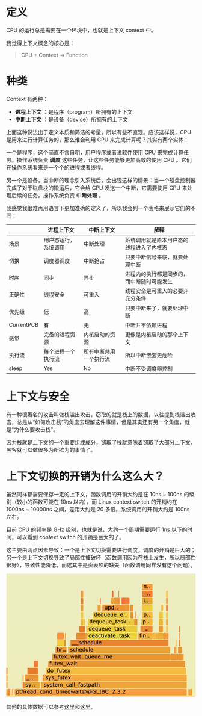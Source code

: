 # 定义

CPU 的运行总是需要在一个环境中，也就是上下文 context 中。

我觉得上下文概念的核心是：

> CPU + Context =\> Function

# 种类

Context 有两种：

- **进程上下文** ：是程序（program）所拥有的上下文
- **中断上下文** ：是设备（device）所拥有的上下文

上面这种说法出于定义本质和简洁的考量，所以有些不直观。应该这样说，CPU 是用来进行计算任务的，那么谁会利用 CPU 来完成计算呢？其实有两个实体：

一个是程序，这个简直不言自明，用户程序或者说软件使用 CPU 来完成计算任务。操作系统负责 **调度** 这些任务，让这些任务能够更加高效的使用 CPU 。它们在操作系统看来是一个个的进程或者线程。

另一个是设备，当中断的理念引入系统后，会出现这样的情景：当一个磁盘控制器完成了对于磁盘块的搬运后，它会给 CPU 发送一个中断，它需要使用 CPU 来处理后续的任务。操作系统负责 **中断处理** 。

我感觉我很难再用语言下更加准确的定义了，所以我会列一个表格来展示它们的不同：

|  | 进程上下文 | 中断上下文 | 解释 |
|----|----|----|----|
| 场景 | 用户态运行，系统调用 | 中断处理 | 系统调用就是原本用户态的线程进入了内核态 |
| 切换 | 调度器调度 | 中断抢占 | 只要中断信号来临，就要处理中断 |
| 时序 | 同步 | 异步 | 进程内的执行都是同步的，而中断随时可能发生 |
| 正确性 | 线程安全 | 可重入 | 线程安全是可重入的必要非充分条件 |
| 优先级 | 低 | 高 | 只要中断来了，就要处理中断 |
| CurrentPCB | 有 | 无 | 中断并不依赖进程 |
| 感觉 | 完备的进程资源 | 内核启动的资源 | 更像是内核启动的那个上下文 |
| 执行流 | 每个进程一个执行流 | 所有中断共用一个执行流 | 所以中断嵌套更危险 |
| sleep | Yes | No | 中断不受调度器控制 |

# 上下文与安全

有一种很著名的攻击叫做栈溢出攻击，窃取的就是栈上的数据，以往提到栈溢出攻击，总是从“如何攻击栈”的角度去理解这件事情，但是其实还有另一个角度，就是“为什么要攻击栈”。

因为栈就是上下文的一个重要组成成分，窃取了栈就意味着窃取了大部分上下文，黑客就可以做很多为所欲为的事情了。

# 上下文切换的开销为什么这么大？

虽然同样都需要保存一定的上下文，函数调用的开销大约是在 10ns ~ 100ns 的级别（较小的函数可能在 10ns 以内），而 Linux context switch 的开销约在 1000ns ~ 10000ns 之间，差距大约是 20 多倍。系统调用的开销大约是 100ns 左右。

目前 CPU 的频率是 GHz 级别，也就是说，大约一个周期需要运行 1ns 以下的时间，可以看到 context switch 的开销是巨大的了。

这主要由两点因素导致：一个是上下文切换需要进行调度，调度的开销是巨大的；另一个是上下文切换导致了局部性被破坏（函数调用因为在栈上发生，所以局部性很好），导致性能降低，而这其中是页表项的缺失（函数调用同样没有这个问题）。

![](img/2024-04-26_11-11-06_screenshot.png)

其他的具体数据可以参考[这里](https://www.cnblogs.com/cdaniu/p/15739058.html)和[这里](https://plantegg.github.io/2022/06/05/%E4%B8%8A%E4%B8%8B%E6%96%87%E5%88%87%E6%8D%A2%E5%BC%80%E9%94%80/)。
